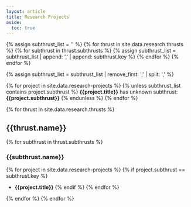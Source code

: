 ```yaml
---
layout: article
title: Research Projects
aside:
  toc: true
---
```


<!-- Check that all projects have a valid subthrust -->

{% assign subthrust_list = '' %}
{% for thrust in site.data.research.thrusts %}
{% for subthrust in thrust.subthrusts %}
{% assign subthrust_list = subthrust_list | append: ',' | append: subthrust.key %}
{% endfor %}
{% endfor %}


{% assign subthrust_list = subthrust_list | remove_first: ',' | split: ',' %}

{% for project in site.data.research-projects %}
{% unless subthrust_list contains project.subthrust %}
**{{project.title}}** has unknown subthrust: **{{project.subthrust}}**
{% endunless %}
{% endfor %}

<!-- Now print out everything -->

{% for thrust in site.data.research.thrusts %}

## {{thrust.name}}

{% for subthrust in thrust.subthrusts %}

### {{subthrust.name}}

{% for project in site.data.research-projects %}
{% if project.subthrust == subthrust.key %}
  * **{{project.title}}**
{% endif %}
{% endfor %}

{% endfor %}
{% endfor %}
